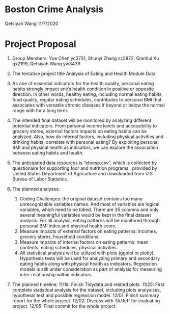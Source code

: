 Boston Crime Analysis
================
Qetsiyah Wang
11/7/2020

# Project Proposal

1.  Group Members: Yue Chen yc3731, Shunyi Zhang sz2872, Qianhui Xu
    qx2199, Qetsiyah Wang yw3439

2.  The tentative project title Analysis of Eating and Health Module
    Data

3.  As one of essential indicators for the health quality, personal
    eating habits strongly impact one’s health condition in positive or
    opposite direction. In other words, healthy eating, including normal
    eating habits, food quality, regular eating schedules, contributes
    to personal BMI that associates with versatile chronic diseases if
    beyond or below the normal range with for a long term.

4.  The intended final dataset will be monitored by analyzing different
    potential indicators. From personal income levels and accessibility
    to grocery stores, external factors impacts on eating habits can be
    analyzed. Also, how do internal factors, including physical
    activities and drinking habits, correlate with personal eating? By
    exploiting personal BMI and physical health as indicators, we can
    explore the association between eating habits and health.

5.  The anticipated data resources is “ehresp.csv”, which is collected
    by questionaire for supporting foor and nutrition programs ,
    provided by United States Department of Agriculture and downloaded
    from U.S Bureau of Labor Statistics.

6.  The planned analyses:
    
    1.  Coding Challenges: the original dataset contains too many
        unrecognizable variables names. And most of variables are
        logical variables, which need to be tidied. There are 35 columns
        and only several meaningful variables would be kept in the final
        dataset analysis. For all analysis, eating patterns will be
        monitored through personal BMI index and physical health score.
    2.  Measure impacts of external factors on eating patterns: incomes,
        grocery stores, household conditions.
    3.  Measure impacts of internal factors on eating patterns: mean
        contents, eating schedules, physical activities.
    4.  All statistical analysis will be utilized with plots (ggplot or
        plotly). Hypothesis tests will be used for analyzing primary and
        secondary eating habits along with physical health as
        indicators. Regression models is still under consideration as
        part of analysis for measuring inter-relationship within
        indicators.

7.  The planned timeline: 11/18: Finish Tidydata and related plots.
    11/25: First complete statistical analysis for the dataset,
    including plots analysises, hypothesis test and possible regression
    model. 12/01: Finish summary report for the whole project. 12/02:
    Discuss with TA/Jeff for evaluating project. 12/05: Final commit for
    the whole project.
